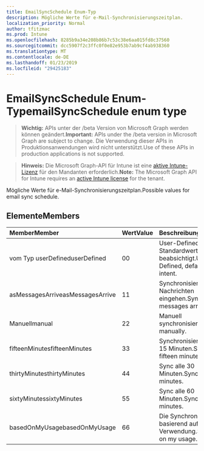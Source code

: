```yaml
---
title: EmailSyncSchedule Enum-Typ
description: Mögliche Werte für e-Mail-Synchronisierungszeitplan.
localization_priority: Normal
author: tfitzmac
ms.prod: Intune
ms.openlocfilehash: 8285b9a34e208b86b7c53c38e6aa015fd8c37560
ms.sourcegitcommit: dcc5907f2c3ffc0f0e82e953b7ab9cf4ab938360
ms.translationtype: MT
ms.contentlocale: de-DE
ms.lasthandoff: 01/23/2019
ms.locfileid: "29425183"
---
```

# <a name="emailsyncschedule-enum-type"></a><span data-ttu-id="f752c-103">EmailSyncSchedule Enum-Typ</span><span class="sxs-lookup"><span data-stu-id="f752c-103">emailSyncSchedule enum type</span></span>

> <span data-ttu-id="f752c-104">**Wichtig:** APIs unter der /beta Version von Microsoft Graph werden können geändert.</span><span class="sxs-lookup"><span data-stu-id="f752c-104">**Important:** APIs under the /beta version in Microsoft Graph are subject to change.</span></span> <span data-ttu-id="f752c-105">Die Verwendung dieser APIs in Produktionsanwendungen wird nicht unterstützt.</span><span class="sxs-lookup"><span data-stu-id="f752c-105">Use of these APIs in production applications is not supported.</span></span>

> <span data-ttu-id="f752c-106">**Hinweis:** Die Microsoft Graph-API für Intune ist eine [aktive Intune-Lizenz](https://go.microsoft.com/fwlink/?linkid=839381) für den Mandanten erforderlich.</span><span class="sxs-lookup"><span data-stu-id="f752c-106">**Note:** The Microsoft Graph API for Intune requires an [active Intune license](https://go.microsoft.com/fwlink/?linkid=839381) for the tenant.</span></span>

<span data-ttu-id="f752c-107">Mögliche Werte für e-Mail-Synchronisierungszeitplan.</span><span class="sxs-lookup"><span data-stu-id="f752c-107">Possible values for email sync schedule.</span></span>

## <a name="members"></a><span data-ttu-id="f752c-108">Elemente</span><span class="sxs-lookup"><span data-stu-id="f752c-108">Members</span></span>
|<span data-ttu-id="f752c-109">Member</span><span class="sxs-lookup"><span data-stu-id="f752c-109">Member</span></span>|<span data-ttu-id="f752c-110">Wert</span><span class="sxs-lookup"><span data-stu-id="f752c-110">Value</span></span>|<span data-ttu-id="f752c-111">Beschreibung</span><span class="sxs-lookup"><span data-stu-id="f752c-111">Description</span></span>|
|:---|:---|:---|
|<span data-ttu-id="f752c-112">vom Typ userDefined</span><span class="sxs-lookup"><span data-stu-id="f752c-112">userDefined</span></span>|<span data-ttu-id="f752c-113">0</span><span class="sxs-lookup"><span data-stu-id="f752c-113">0</span></span>|<span data-ttu-id="f752c-114">User-Defined, Standardwert, keine beabsichtigt.</span><span class="sxs-lookup"><span data-stu-id="f752c-114">User Defined, default value, no intent.</span></span>|
|<span data-ttu-id="f752c-115">asMessagesArrive</span><span class="sxs-lookup"><span data-stu-id="f752c-115">asMessagesArrive</span></span>|<span data-ttu-id="f752c-116">1</span><span class="sxs-lookup"><span data-stu-id="f752c-116">1</span></span>|<span data-ttu-id="f752c-117">Synchronisieren Sie wie Nachrichten eingehen.</span><span class="sxs-lookup"><span data-stu-id="f752c-117">Sync as messages arrive.</span></span>|
|<span data-ttu-id="f752c-118">Manuell</span><span class="sxs-lookup"><span data-stu-id="f752c-118">manual</span></span>|<span data-ttu-id="f752c-119">2</span><span class="sxs-lookup"><span data-stu-id="f752c-119">2</span></span>|<span data-ttu-id="f752c-120">Manuell synchronisieren.</span><span class="sxs-lookup"><span data-stu-id="f752c-120">Sync manually.</span></span>|
|<span data-ttu-id="f752c-121">fifteenMinutes</span><span class="sxs-lookup"><span data-stu-id="f752c-121">fifteenMinutes</span></span>|<span data-ttu-id="f752c-122">3</span><span class="sxs-lookup"><span data-stu-id="f752c-122">3</span></span>|<span data-ttu-id="f752c-123">Synchronisieren Sie alle 15 Minuten.</span><span class="sxs-lookup"><span data-stu-id="f752c-123">Sync every fifteen minutes.</span></span>|
|<span data-ttu-id="f752c-124">thirtyMinutes</span><span class="sxs-lookup"><span data-stu-id="f752c-124">thirtyMinutes</span></span>|<span data-ttu-id="f752c-125">4</span><span class="sxs-lookup"><span data-stu-id="f752c-125">4</span></span>|<span data-ttu-id="f752c-126">Sync alle 30 Minuten.</span><span class="sxs-lookup"><span data-stu-id="f752c-126">Sync every thirty minutes.</span></span>|
|<span data-ttu-id="f752c-127">sixtyMinutes</span><span class="sxs-lookup"><span data-stu-id="f752c-127">sixtyMinutes</span></span>|<span data-ttu-id="f752c-128">5</span><span class="sxs-lookup"><span data-stu-id="f752c-128">5</span></span>|<span data-ttu-id="f752c-129">Sync alle 60 Minuten.</span><span class="sxs-lookup"><span data-stu-id="f752c-129">Sync every sixty minutes.</span></span>|
|<span data-ttu-id="f752c-130">basedOnMyUsage</span><span class="sxs-lookup"><span data-stu-id="f752c-130">basedOnMyUsage</span></span>|<span data-ttu-id="f752c-131">6</span><span class="sxs-lookup"><span data-stu-id="f752c-131">6</span></span>|<span data-ttu-id="f752c-132">Die Synchronisierung basierend auf meine Verwendung.</span><span class="sxs-lookup"><span data-stu-id="f752c-132">Sync based on my usage.</span></span>|




